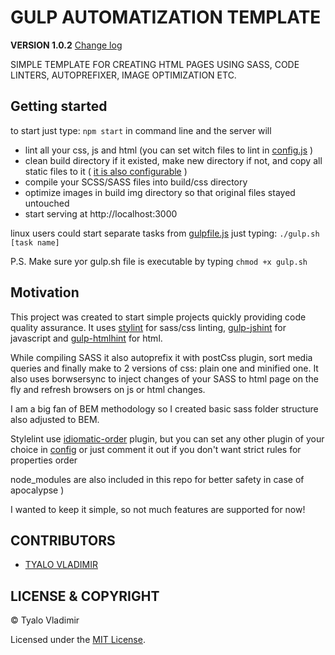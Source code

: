 # GULP AUTOMATIZATION TEMPLATE

**VERSION 1.0.2** [Change log](changelog.md)

SIMPLE TEMPLATE FOR CREATING HTML PAGES USING SASS, CODE LINTERS, AUTOPREFIXER, IMAGE OPTIMIZATION ETC.

## Getting started

to start just type:
`npm start`
in command line and the server will
 - lint all your css, js and html (you can set witch files to lint in [config.js](config/config.js) )
 - clean build directory if it existed, make new directory if not, and copy all static files to it ( [it is also configurable](config/config.js) )
 - compile your SCSS/SASS files into build/css directory
 - optimize images in build img directory so that original files stayed untouched
 - start serving at http://localhost:3000

 linux users could start separate tasks from [gulpfile.js](gulpfile.js) just typing:
 `./gulp.sh [task name]`

P.S. Make sure yor gulp.sh file is executable by typing `chmod +x gulp.sh`

## Motivation
This project was created to start simple projects  quickly providing code quality assurance.
It uses [stylint](https://www.npmjs.com/package/stylelint) for sass/css linting, [gulp-jshint](https://www.npmjs.com/package/gulp-jshint) for javascript and [gulp-htmlhint](https://www.npmjs.com/package/gulp-htmllint) for html.

While compiling SASS it also autoprefix it with postCss plugin, sort media queries and finally make to 2 versions of css: plain one and minified one.
It also uses borwsersync to inject changes of your SASS to html page on the fly and refresh browsers on js or html changes.

I am a big fan of BEM methodology so I created basic sass folder structure also adjusted to BEM.

Stylelint use [idiomatic-order](https://www.npmjs.com/package/stylelint-config-idiomatic-order) plugin, but you can set any other plugin of your choice in [config](config/config.js) or just comment it out if you don't want strict rules for properties order

node_modules are also included in this repo for better safety  in case of apocalypse )

I wanted to keep it simple, so not much features are supported for now!

## CONTRIBUTORS
- [TYALO VLADIMIR](http://tyalovladimir.herokuapp.com)

## LICENSE & COPYRIGHT

© Tyalo Vladimir

Licensed under the [MIT License](LICENSE).
